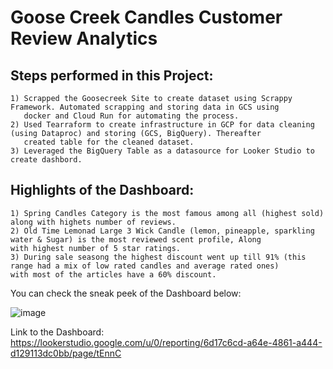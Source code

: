 # Goose Creek Candles Customer Review Analytics

## Steps performed in this Project:

    1) Scrapped the Goosecreek Site to create dataset using Scrappy Framework. Automated scrapping and storing data in GCS using     
       docker and Cloud Run for automating the process. 
    2) Used Tearraform to create infrastructure in GCP for data cleaning (using Dataproc) and storing (GCS, BigQuery). Thereafter   
       created table for the cleaned dataset.
    3) Leveraged the BigQuery Table as a datasource for Looker Studio to create dashbord.
   
## Highlights of the Dashboard:

    1) Spring Candles Category is the most famous among all (highest sold) along with highets number of reviews.
    2) Old Time Lemonad Large 3 Wick Candle (lemon, pineapple, sparkling water & Sugar) is the most reviewed scent profile, Along           with highest number of 5 star ratings.
    3) During sale seasong the highest discount went up till 91% (this range had a mix of low rated candles and average rated ones)         with most of the articles have a 60% discount.

 You can check the sneak peek of the Dashboard below:
   
![image](https://github.com/MishraCo/GooseCandle_Review_Dashboard/assets/111904405/94c64f56-a2ef-4899-8cc4-d703ae5fa7e5)


Link to the Dashboard: https://lookerstudio.google.com/u/0/reporting/6d17c6cd-a64e-4861-a444-d129113dc0bb/page/tEnnC 
